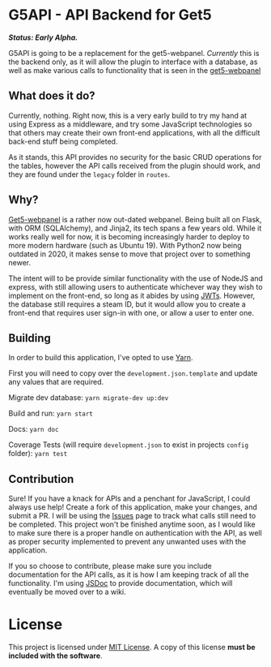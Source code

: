 # G5API - API Backend for Get5
_**Status: Early Alpha.**_

G5API is going to be a replacement for the get5-webpanel. _Currently_ this is the backend only, as it will allow the plugin to interface with a database, as well as make various calls to functionality that is seen in the [get5-webpanel](https://github.com/phlexplexico/get5-webpanel)


## What does it do?
Currently, nothing. Right now, this is a very early build to try my hand at using Express as a middleware, and try some JavaScript technologies so that others may create their own front-end applications, with all the difficult back-end stuff being completed. 

As it stands, this API provides no security for the basic CRUD operations for the tables, however the API calls received from the plugin should work, and they are found under the `legacy` folder in `routes`.


## Why?
[Get5-webpanel](https://github.com/phlexplexico/get5-webpanel) is a rather now out-dated webpanel. Being built all on Flask, with ORM (SQLAlchemy), and Jinja2, its tech spans a few years old. While it works really well for now, it is becoming increasingly harder to deploy to more modern hardware (such as Ubuntu 19). With Python2 now being outdated in 2020, it makes sense to move that project over to something newer.

The intent will to be provide similar functionality with the use of NodeJS and express, with still allowing users to authenticate whichever way they wish to implement on the front-end, so long as it abides by using [JWTs](https://jwt.io/). However, the database still requires a steam ID, but it would allow you to create a front-end that requires user sign-in with one, or allow a user to enter one.

## Building
In order to build this application, I've opted to use [Yarn](https://yarnpkg.com/lang/en/).

First you will need to copy over the ```development.json.template``` and update any values that are required.

Migrate dev database: ```yarn migrate-dev up:dev```

Build and run: ```yarn start```

Docs: ```yarn doc```

Coverage Tests (will require `development.json` to exist in projects `config` folder): ```yarn test```

## Contribution
Sure! If you have a knack for APIs and a penchant for JavaScript, I could always use help! Create a fork of this application, make your changes, and submit a PR. I will be using the [Issues](https://github.com/g5api/issues) page to track what calls still need to be completed. This project won't be finished anytime soon, as I would like to make sure there is a proper handle on authentication with the API, as well as proper security implemented to prevent any unwanted uses with the application. 

If you so choose to contribute, please make sure you include documentation for the API calls, as it is how I am keeping track of all the functionality. I'm using [JSDoc](https://devdocs.io/jsdoc/) to provide documentation, which will eventually be moved over to a wiki.

# License
This project is licensed under [MIT License](http://opensource.org/licenses/MIT). A copy of this license **must be included with the software**.
